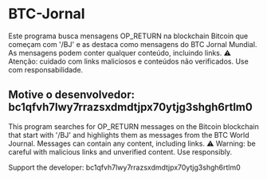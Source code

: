 # BTC-Jornal
Este programa busca mensagens OP_RETURN na blockchain Bitcoin
que começam com '/BJ' e as destaca como mensagens do BTC Jornal Mundial.
As mensagens podem conter qualquer conteúdo, incluindo links.
⚠️ Atenção: cuidado com links maliciosos e conteúdos não verificados.
Use com responsabilidade.

Motive o desenvolvedor: bc1qfvh7lwy7rrazsxdmdtjpx70ytjg3shgh6rtlm0
---------------------------------------------------------------------------------
This program searches for OP_RETURN messages on the Bitcoin blockchain
that start with '/BJ' and highlights them as messages from the BTC World Journal.
Messages can contain any content, including links.
⚠️ Warning: be careful with malicious links and unverified content.
Use responsibly.

Support the developer: bc1qfvh7lwy7rrazsxdmdtjpx70ytjg3shgh6rtlm0

